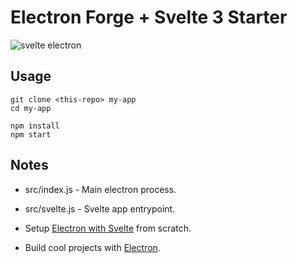 # Electron Forge + Svelte 3 Starter

![svelte electron](https://firebasestorage.googleapis.com/v0/b/fireship-app.appspot.com/o/assets%2Felectron-svelte-hello.png?alt=media&token=0d3ecb24-3024-4358-ac26-7676b3e60fa1)

## Usage

```
git clone <this-repo> my-app
cd my-app

npm install
npm start
```

## Notes

- src/index.js - Main electron process. 
- src/svelte.js - Svelte app entrypoint. 

- Setup [Electron with Svelte](https://fireship.io/snippets/svelte-electron-setup) from scratch. 
- Build cool projects with [Electron](https://fireship.io/tags/electron). 
